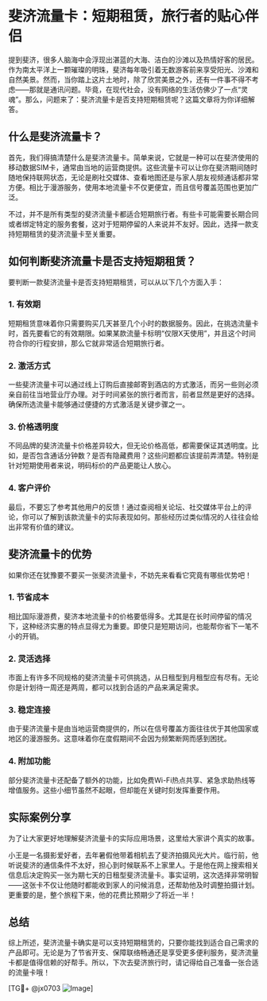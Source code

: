 # 斐济流量卡：短期租赁，旅行者的贴心伴侣

提到斐济，很多人脑海中会浮现出湛蓝的大海、洁白的沙滩以及热情好客的居民。作为南太平洋上一颗璀璨的明珠，斐济每年吸引着无数游客前来享受阳光、沙滩和自然美景。然而，当你踏上这片土地时，除了欣赏美景之外，还有一件事不得不考虑——那就是通讯问题。毕竟，在现代社会，没有网络的生活仿佛少了一点“灵魂”。那么，问题来了：斐济流量卡是否支持短期租赁呢？这篇文章将为你详细解答。

## 什么是斐济流量卡？

首先，我们得搞清楚什么是斐济流量卡。简单来说，它就是一种可以在斐济使用的移动数据SIM卡，通常由当地的运营商提供。这些流量卡可以让你在斐济期间随时随地保持联网状态，无论是刷社交媒体、查看地图还是与家人朋友视频通话都非常方便。相比于漫游服务，使用本地流量卡不仅更便宜，而且信号覆盖范围也更加广泛。

不过，并不是所有类型的斐济流量卡都适合短期旅行者。有些卡可能需要长期合同或者绑定特定的服务套餐，这对于短期停留的人来说并不友好。因此，选择一款支持短期租赁的斐济流量卡至关重要。

## 如何判断斐济流量卡是否支持短期租赁？

要判断一款斐济流量卡是否支持短期租赁，可以从以下几个方面入手：

### 1. **有效期**
短期租赁意味着你只需要购买几天甚至几个小时的数据服务。因此，在挑选流量卡时，首先要看它的有效期限。如果某款流量卡标明“仅限X天使用”，并且这个时间符合你的行程安排，那么它就非常适合短期旅行者。

### 2. **激活方式**
一些斐济流量卡可以通过线上订购后直接邮寄到酒店的方式激活，而另一些则必须亲自前往当地营业厅办理。对于时间紧张的旅行者而言，前者显然是更好的选择。确保所选流量卡能够通过便捷的方式激活是关键步骤之一。

### 3. **价格透明度**
不同品牌的斐济流量卡价格差异较大，但无论价格高低，都需要保证其透明度。比如，是否包含通话分钟数？是否有隐藏费用？这些问题都应该提前弄清楚。特别是针对短期使用者来说，明码标价的产品更能让人放心。

### 4. **客户评价**
最后，不要忘了参考其他用户的反馈！通过查阅相关论坛、社交媒体平台上的评论，你可以了解到该款流量卡的实际表现如何。那些经历过类似情况的人往往会给出非常有价值的建议。

## 斐济流量卡的优势

如果你还在犹豫要不要买一张斐济流量卡，不妨先来看看它究竟有哪些优势吧！

### 1. **节省成本**
相比国际漫游费，斐济本地流量卡的价格要低得多。尤其是在长时间停留的情况下，这种经济实惠的特点显得尤为重要。即使只是短期访问，也能帮你省下一笔不小的开销。

### 2. **灵活选择**
市面上有许多不同规格的斐济流量卡可供挑选，从日租型到月租型应有尽有。无论你是计划待一周还是两周，都可以找到合适的产品来满足需求。

### 3. **稳定连接**
由于斐济流量卡是由当地运营商提供的，所以在信号覆盖方面往往优于其他国家或地区的漫游服务。这意味着你在度假期间不会因为频繁断网而感到困扰。

### 4. **附加功能**
部分斐济流量卡还配备了额外的功能，比如免费Wi-Fi热点共享、紧急求助热线等增值服务。这些小细节虽然不起眼，但却能在关键时刻发挥重要作用。

## 实际案例分享

为了让大家更好地理解斐济流量卡的实际应用场景，这里给大家讲个真实的故事。

小王是一名摄影爱好者，去年暑假他带着相机去了斐济拍摄风光大片。临行前，他听说斐济的通信条件不太好，担心到时候联系不上家里人。于是他在网上搜索相关信息后决定购买一张为期七天的日租型斐济流量卡。事实证明，这次选择非常明智——这张卡不仅让他随时都能收到家人的问候消息，还帮助他及时调整拍摄计划。更重要的是，整个旅程下来，他的花费比预期少了将近一半！

## 总结

综上所述，斐济流量卡确实是可以支持短期租赁的，只要你能找到适合自己需求的产品即可。无论是为了节省开支、保障联络畅通还是享受更多便利服务，斐济流量卡都是值得信赖的好帮手。所以，下次去斐济旅行时，请记得给自己准备一张合适的流量卡哦！

[TG💪+ @jx0703 ![Image](https://github.com/user-attachments/assets/dbca1d08-cadb-493c-b0ec-ad6f7a83f270)]